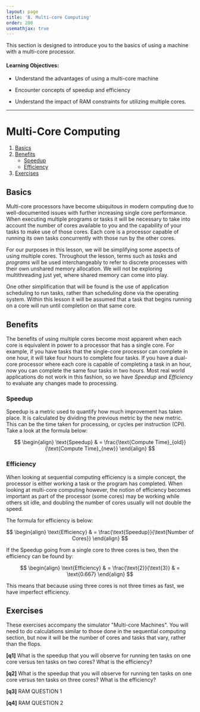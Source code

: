```yaml
---
layout: page
title: 'B. Multi-core Computing'
order: 200
usemathjax: true
---
```


This section is designed to introduce you to the basics of using a machine with a multi-core processor.


#### Learning Objectives:

  - Understand the advantages of using a multi-core machine

  - Encounter concepts of speedup and efficiency
  
  - Understand the impact of RAM constraints for utilizing multiple cores.

----



# Multi-Core Computing

1. [Basics](#basics)
2. [Benefits](#benefits)
    * [Speedup](#speedup)
    * [Efficiency](#efficiency)
3. [Exercises](#exercises)


## Basics

Multi-core processors have become ubiquitous in modern computing due to well-documented issues with further increasing
 single core performance. When executing multiple programs or tasks it will be necessary to take into account the number
 of cores available to you and the capability of your tasks to make use of those cores. Each core is a processor capable
 of running its own tasks concurrently with those run by the other cores. 
 
For our purposes in this lesson, we will be simplifying some aspects of using multiple cores. Throughout the lesson, 
terms such as *tasks* and *programs* will be used interchangeably to refer to discrete processes with their own unshared
 memory allocation. We will not be exploring multithreading just yet, where shared memory can come into play.
 
One other simplification that will be found is the use of application scheduling to run tasks, rather than scheduling 
done via the operating system. Within this lesson it will be assumed that a task that begins running on a core will run 
until completion on that same core. 



## Benefits

The benefits of using multiple cores become most apparent when each core is equivalent in power to a processor that has 
a single core. For example, if you have tasks that the single-core processor can complete in one hour, it will take four
hours to complete four tasks. If you have a dual-core processor where each core is capable of completing a task in an 
hour, now you can complete the same four tasks in two hours. Most real world applications do not work in this fashion, 
so we have *Speedup* and *Efficiency* to evaluate any changes made to processing.

### Speedup

Speedup is a metric used to quantify how much improvement has taken place. It is calculated by dividing the previous 
metric by the new metric. This can be the time taken for processing, or cycles per instruction (CPI). Take a look at the
formula below:

$$
\begin{align}
\text{Speedup} & = \frac{\text{Compute Time}_{old}}{\text{Compute Time}_{new}}
\end{align}     
$$


### Efficiency

When looking at sequential computing efficiency is a simple concept, the processor is either working a task or the 
program has completed. When looking at multi-core computing however, the notion of efficiency becomes important as part 
of the processor (some cores) may be working while others sit idle, and doubling the number of cores usually will not 
double the speed.  

The formula for efficiency is below: 

$$
\begin{align}
\text{Efficiency} & = \frac{\text{Speedup}}{\text{Number of Cores}}
\end{align}     
$$

If the Speedup going from a single core to three cores is two, then the efficiency can be found by:

$$
\begin{align}
\text{Efficiency} & = \frac{\text{2}}{\text{3}} & = \text{0.667}
\end{align}     
$$

This means that because using three cores is not three times as fast, we have imperfect efficiency. 

## Exercises

These exercises accompany the simulator "Multi-core Machines". You will need to do calculations similar to those done in
the sequential computing section, but now it will be the number of cores and tasks that vary, rather than the flops. 

**[q1]** What is the speedup that you will observe for running ten tasks on one core versus ten tasks on two cores? What
is the efficiency?

**[q2]** What is the speedup that you will observe for running ten tasks on one core versus ten tasks on three cores? 
What is the efficiency?

**[q3]** RAM QUESTION 1

**[q4]** RAM QUESTION 2

